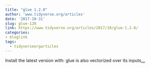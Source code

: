 ```yaml
---
title: "glue 1.2.0"
author: 'www.tidyverse.org/articles'
date: '2017-10-31'
slug: glue-120
link: https://www.tidyverse.org/articles/2017/10/glue-1.2.0/
categories:
- bloglink
tags:
  - tidyverseorgarticles
---
```


Install the latest version with: glue is also vectorized over its inputs[... <i class="fas fa-external-link-alt"></i>](https://www.tidyverse.org/articles/2017/10/glue-1.2.0/)

